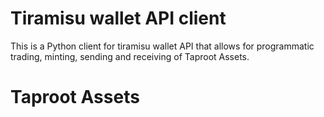 # Tiramisu wallet API client

This is a Python client for tiramisu wallet API that allows for programmatic trading, minting, sending and receiving of Taproot Assets.

# Taproot Assets 